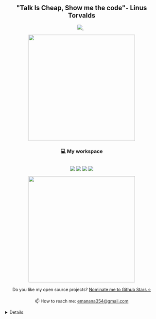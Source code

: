 
<h2 align='center' color="green">
  "Talk Is Cheap, Show me the code"- Linus Torvalds
</h2>



<p align='center'>
  
  <!--<a href="https://wa.me/5518996643974?text=Olá!%20Alexandre">
    <img src="https://img.shields.io/badge/WhatsApp-25D366?style=for-the-badge&logo=whatsapp&logoColor=white" />    
  </a>&nbsp;&nbsp;-->
  <a href="https://www.linkedin.com/in/emmanuel-manana-384007196/">
    <img src="https://img.shields.io/badge/linkedin-%230077B5.svg?&style=for-the-badge&logo=linkedin&logoColor=white" />
  </a>&nbsp;&nbsp;
  <!-- <a href="#">
    <img src="https://img.shields.io/badge/Twitter-1DA1F2?style=for-the-badge&logo=twitter&logoColor=white" />        
  </a>&nbsp;&nbsp; -->
  
</p>

<p align="center">
    <a href="#" width="350"></a>
</p>
<p align="center">
    <a href="#"><img src="https://github.com/EmmanuelManana" width="350" data-canonical-src="https://github-readme-stats.vercel.app/api?username=EmmanuelManana&amp;show_icons=true&amp;count_private=true&amp;theme=dark" style="max-width:100%;">
      
  </a>
</p>

<h3 align='center'>💻 My workspace</h3>
<p align='center'>
  <br/>
  <img src="https://img.shields.io/badge/windows-%230078D6.svg?&style=for-the-badge&logo=windows&logoColor=white" />
  <img src="https://img.shields.io/badge/intel-core%20i7%208th-%230071C5.svg?&style=for-the-badge&logo=intel&logoColor=white" />
  <img src="https://img.shields.io/badge/RAM-12GB-%230071C5.svg?&style=for-the-badge&logoColor=white" />
  <img src="https://img.shields.io/badge/nvidia-gtx%201650-%2376B900.svg?&style=for-the-badge&logo=nvidia&logoColor=white" />
</p>
<!-- stats -->
<p align="center">
  <a href="#"><img src="https://github-readme-stats.vercel.app/api/top-langs/?username=EmmanuelManana&theme=dark" width="350"></a>
</p>

<p align='center'>
  Do you like my open source projects? <a href='https://stars.github.com/nominate/'>Nominate me to Github Stars ⭐</a>
</p>

<p align='center'>
  📫 How to reach me: <a href='mailto:emanana354@gmail.com'>emanana354@gmail.com</a>
</p>

<details>

## Experience

<img align="left" src="https://img.shields.io/badge/SQL%20Server-CC2927?logo=microsoft-sql-server&logoColor=white" />
<img align="left" src="https://img.shields.io/badge/Github-181717?logo=github&logoColor=white" />
<img align="left" src="https://img.shields.io/badge/C Sharp-239120?logo=c-sharp&logoColor=white" />
<img align="left" src="https://img.shields.io/badge/JS-javascript-yellow" />

<br/>


</details>
<!--
<details>
  <summary>📦 My Packages</summary>
| Name                 | A short summary                              | Install   | Downloads |
| -------------------- | -------------------------------------------- | --------- | --------- |
| [Slack Exception Send](https://github.com/alexandresanlim/DotNet.Slack.ExceptionSend) | Send exceptions from applications to Slack.  | [![Nuget](https://img.shields.io/nuget/v/Slack.Exception.Send)](https://www.nuget.org/packages/Slack.Exception.Send) | [![Nuget](https://img.shields.io/nuget/dt/Slack.Exception.Send)](https://www.nuget.org/packages/Slack.Exception.Send) |
| [BrazilHolidays.Net](https://github.com/alexandresanlim/BrazilHolidays.Net)   | Work with Brazil holidays on applications.   | [![Nuget](https://img.shields.io/nuget/v/BrazilHolidays.Net)](https://www.nuget.org/packages/BrazilHolidays.Net) | [![Nuget](https://img.shields.io/nuget/dt/BrazilHolidays.Net)](https://www.nuget.org/packages/BrazilHolidays.Net) |
  
</details>


###### *About me*
- 💻 Junior developer
- 📜 Big fan of Java
- 👨‍💻 Cyber Security Enthusiast

### Languages and Tools:

### 📫 How to reach me

[<img src='https://cdn.jsdelivr.net/npm/simple-icons@3.0.1/icons/linkedin.svg' alt='linkedin' height='40'>](https://www.linkedin.com/in/phetho-macmillian-malope-8a61b4187/)  [<img src='https://cdn.jsdelivr.net/npm/simple-icons@3.0.1/icons/facebook.svg' alt='instagram' height='40'>](https://www.facebook.com/martian1431/)  [<img src='https://cdn.jsdelivr.net/npm/simple-icons@3.0.1/icons/twitter.svg' alt='twitter' height='40'>](https://twitter.com/martian1431)


**catalinpit/catalinpit** is a ✨ _special_ ✨ repository because its `README.md` (this file) appears on your GitHub profile.

Here are some ideas to get you started:

- 🔭 I’m currently working on ...
- 🌱 I’m currently learning ...
- 👯 I’m looking to collaborate on ...
- 🤔 I’m looking for help with ...
- 💬 Ask me about ...
- 📫 How to reach me: ...
- 😄 Pronouns: ...
- ⚡ Fun fact: ...
 -->
